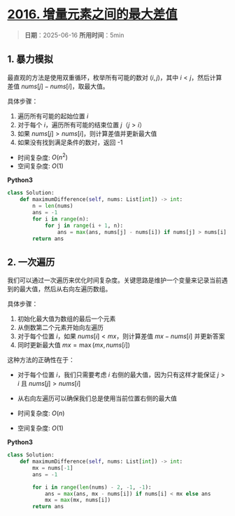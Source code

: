 # [2016. 增量元素之间的最大差值](https://leetcode.cn/problems/maximum-difference-between-increasing-elements/description/)

> **日期**：2025-06-16
> **所用时间**：5min

## 1. 暴力模拟

最直观的方法是使用双重循环，枚举所有可能的数对 $(i, j)$，其中 $i < j$，然后计算差值 $nums[j] - nums[i]$，取最大值。

具体步骤：
1. 遍历所有可能的起始位置 $i$
2. 对于每个 $i$，遍历所有可能的结束位置 $j$（$j > i$）
3. 如果 $nums[j] > nums[i]$，则计算差值并更新最大值
4. 如果没有找到满足条件的数对，返回 -1

- 时间复杂度: $O(n^2)$
- 空间复杂度: $O(1)$

**Python3**

```python
class Solution:
    def maximumDifference(self, nums: List[int]) -> int:
        n = len(nums)
        ans = -1
        for i in range(n):
            for j in range(i + 1, n):
                ans = max(ans, nums[j] - nums[i]) if nums[j] > nums[i] else ans
        return ans
```

## 2. 一次遍历

我们可以通过一次遍历来优化时间复杂度。关键思路是维护一个变量来记录当前遇到的最大值，然后从右向左遍历数组。

具体步骤：
1. 初始化最大值为数组的最后一个元素
2. 从倒数第二个元素开始向左遍历
3. 对于每个位置 $i$，如果 $nums[i] < mx$，则计算差值 $mx - nums[i]$ 并更新答案
4. 同时更新最大值 $mx = \max(mx, nums[i])$

这种方法的正确性在于：
- 对于每个位置 $i$，我们只需要考虑 $i$ 右侧的最大值，因为只有这样才能保证 $j > i$ 且 $nums[j] > nums[i]$
- 从右向左遍历可以确保我们总是使用当前位置右侧的最大值

- 时间复杂度: $O(n)$
- 空间复杂度: $O(1)$

**Python3**

```python
class Solution:
    def maximumDifference(self, nums: List[int]) -> int:
        mx = nums[-1]
        ans = -1

        for i in range(len(nums) - 2, -1, -1):
            ans = max(ans, mx - nums[i]) if nums[i] < mx else ans
            mx = max(mx, nums[i])
        return ans
```